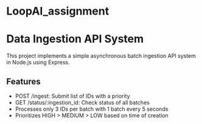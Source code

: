 # LoopAI_assignment
# Data Ingestion API System

This project implements a simple asynchronous batch ingestion API system in Node.js using Express.

## Features

- POST /ingest: Submit list of IDs with a priority
- GET /status/:ingestion_id: Check status of all batches
- Processes only 3 IDs per batch with 1 batch every 5 seconds
- Prioritizes HIGH > MEDIUM > LOW based on time of creation
